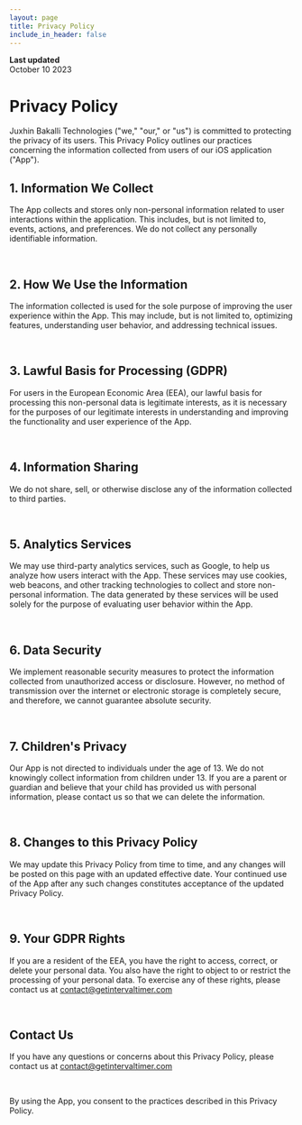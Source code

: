 ```yaml
---
layout: page
title: Privacy Policy
include_in_header: false
---
```


**Last updated**  
October 10 2023

# Privacy Policy

Juxhin Bakalli Technologies ("we," "our," or "us") is committed to protecting the privacy of its users. This Privacy Policy outlines our practices concerning the information collected from users of our iOS application ("App").

## 1. Information We Collect
The App collects and stores only non-personal information related to user interactions within the application. This includes, but is not limited to, events, actions, and preferences. We do not collect any personally identifiable information.

<br>

## 2. How We Use the Information
The information collected is used for the sole purpose of improving the user experience within the App. This may include, but is not limited to, optimizing features, understanding user behavior, and addressing technical issues.

<br>

## 3. Lawful Basis for Processing (GDPR)
For users in the European Economic Area (EEA), our lawful basis for processing this non-personal data is legitimate interests, as it is necessary for the purposes of our legitimate interests in understanding and improving the functionality and user experience of the App.

<br>

## 4. Information Sharing
We do not share, sell, or otherwise disclose any of the information collected to third parties.

<br>

## 5. Analytics Services
We may use third-party analytics services, such as Google, to help us analyze how users interact with the App. These services may use cookies, web beacons, and other tracking technologies to collect and store non-personal information. The data generated by these services will be used solely for the purpose of evaluating user behavior within the App.

<br>

## 6. Data Security
We implement reasonable security measures to protect the information collected from unauthorized access or disclosure. However, no method of transmission over the internet or electronic storage is completely secure, and therefore, we cannot guarantee absolute security.

<br>

## 7. Children's Privacy
Our App is not directed to individuals under the age of 13. We do not knowingly collect information from children under 13. If you are a parent or guardian and believe that your child has provided us with personal information, please contact us so that we can delete the information.

<br>

## 8. Changes to this Privacy Policy
We may update this Privacy Policy from time to time, and any changes will be posted on this page with an updated effective date. Your continued use of the App after any such changes constitutes acceptance of the updated Privacy Policy.

<br>

## 9. Your GDPR Rights
If you are a resident of the EEA, you have the right to access, correct, or delete your personal data. You also have the right to object to or restrict the processing of your personal data. To exercise any of these rights, please contact us at contact@getintervaltimer.com

<br>

## Contact Us
If you have any questions or concerns about this Privacy Policy, please contact us at contact@getintervaltimer.com

<br>

By using the App, you consent to the practices described in this Privacy Policy.
